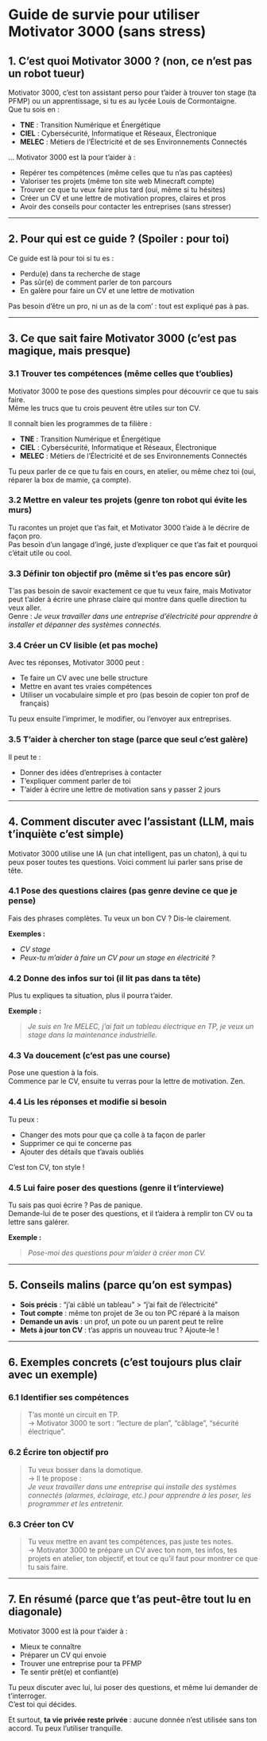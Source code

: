 # Guide de survie pour utiliser Motivator 3000 (sans stress)

## 1. C’est quoi Motivator 3000 ? (non, ce n’est pas un robot tueur)

Motivator 3000, c’est ton assistant perso pour t’aider à trouver ton stage (ta PFMP) ou un apprentissage, si tu es au lycée Louis de Cormontaigne.  
Que tu sois en :

- **TNE** : Transition Numérique et Énergétique  
- **CIEL** : Cybersécurité, Informatique et Réseaux, Électronique  
- **MELEC** : Métiers de l’Électricité et de ses Environnements Connectés  

... Motivator 3000 est là pour t’aider à :

- Repérer tes compétences (même celles que tu n’as pas captées)
- Valoriser tes projets (même ton site web Minecraft compte)
- Trouver ce que tu veux faire plus tard (oui, même si tu hésites)
- Créer un CV et une lettre de motivation propres, claires et pros
- Avoir des conseils pour contacter les entreprises (sans stresser)

---

## 2. Pour qui est ce guide ? (Spoiler : pour toi)

Ce guide est là pour toi si tu es :

- Perdu(e) dans ta recherche de stage
- Pas sûr(e) de comment parler de ton parcours
- En galère pour faire un CV et une lettre de motivation

Pas besoin d’être un pro, ni un as de la com’ : tout est expliqué pas à pas.

---

## 3. Ce que sait faire Motivator 3000 (c’est pas magique, mais presque)

### 3.1 Trouver tes compétences (même celles que t’oublies)

Motivator 3000 te pose des questions simples pour découvrir ce que tu sais faire.  
Même les trucs que tu crois peuvent être utiles sur ton CV.

Il connaît bien les programmes de ta filière :

- **TNE** : Transition Numérique et Énergétique  
- **CIEL** : Cybersécurité, Informatique et Réseaux, Électronique  
- **MELEC** : Métiers de l’Électricité et de ses Environnements Connectés  

Tu peux parler de ce que tu fais en cours, en atelier, ou même chez toi (oui, réparer la box de mamie, ça compte).

### 3.2 Mettre en valeur tes projets (genre ton robot qui évite les murs)

Tu racontes un projet que t’as fait, et Motivator 3000 t’aide à le décrire de façon pro.  
Pas besoin d’un langage d’ingé, juste d’expliquer ce que t’as fait et pourquoi c’était utile ou cool.

### 3.3 Définir ton objectif pro (même si t’es pas encore sûr)

T’as pas besoin de savoir exactement ce que tu veux faire, mais Motivator peut t’aider à écrire une phrase claire qui montre dans quelle direction tu veux aller.  
Genre : *Je veux travailler dans une entreprise d’électricité pour apprendre à installer et dépanner des systèmes connectés.*

### 3.4 Créer un CV lisible (et pas moche)

Avec tes réponses, Motivator 3000 peut :

- Te faire un CV avec une belle structure
- Mettre en avant tes vraies compétences
- Utiliser un vocabulaire simple et pro (pas besoin de copier ton prof de français)

Tu peux ensuite l’imprimer, le modifier, ou l’envoyer aux entreprises.

### 3.5 T’aider à chercher ton stage (parce que seul c’est galère)

Il peut te :

- Donner des idées d’entreprises à contacter
- T’expliquer comment parler de toi
- T’aider à écrire une lettre de motivation sans y passer 2 jours

---

## 4. Comment discuter avec l’assistant (LLM, mais t’inquiète c’est simple)

Motivator 3000 utilise une IA (un chat intelligent, pas un chaton), à qui tu peux poser toutes tes questions. Voici comment lui parler sans prise de tête.

### 4.1 Pose des questions claires (pas genre devine ce que je pense)

Fais des phrases complètes. Tu veux un bon CV ? Dis-le clairement.

**Exemples :**  
- *CV stage*  
- *Peux-tu m’aider à faire un CV pour un stage en électricité ?*

### 4.2 Donne des infos sur toi (il lit pas dans ta tête)

Plus tu expliques ta situation, plus il pourra t’aider.  

**Exemple :**  
> *Je suis en 1re MELEC, j’ai fait un tableau électrique en TP, je veux un stage dans la maintenance industrielle.*

### 4.3 Va doucement (c’est pas une course)

Pose une question à la fois.  
Commence par le CV, ensuite tu verras pour la lettre de motivation. Zen.

### 4.4 Lis les réponses et modifie si besoin

Tu peux :

- Changer des mots pour que ça colle à ta façon de parler
- Supprimer ce qui te concerne pas
- Ajouter des détails que t’avais oubliés

C’est ton CV, ton style !

### 4.5 Lui faire poser des questions (genre il t’interviewe)

Tu sais pas quoi écrire ? Pas de panique.  
Demande-lui de te poser des questions, et il t’aidera à remplir ton CV ou ta lettre sans galérer.

**Exemple :**  
> *Pose-moi des questions pour m’aider à créer mon CV.*

---

## 5. Conseils malins (parce qu’on est sympas)

- **Sois précis** : “j’ai câblé un tableau” > “j’ai fait de l’électricité”
- **Tout compte** : même ton projet de 3e ou ton PC réparé à la maison
- **Demande un avis** : un prof, un pote ou un parent peut te relire
- **Mets à jour ton CV** : t’as appris un nouveau truc ? Ajoute-le !

---

## 6. Exemples concrets (c’est toujours plus clair avec un exemple)

### 6.1 Identifier ses compétences
> T’as monté un circuit en TP.  
> → Motivator 3000 te sort : “lecture de plan”, “câblage”, “sécurité électrique”.

### 6.2 Écrire ton objectif pro
> Tu veux bosser dans la domotique.  
> → Il te propose :  
> *Je veux travailler dans une entreprise qui installe des systèmes connectés (alarmes, éclairage, etc.) pour apprendre à les poser, les programmer et les entretenir.*

### 6.3 Créer ton CV
> Tu veux mettre en avant tes compétences, pas juste tes notes.  
> → Motivator 3000 te prépare un CV avec ton nom, tes infos, tes projets en atelier, ton objectif, et tout ce qu’il faut pour montrer ce que tu sais faire.

---

## 7. En résumé (parce que t’as peut-être tout lu en diagonale)

Motivator 3000 est là pour t’aider à :

- Mieux te connaître  
- Préparer un CV qui envoie  
- Trouver une entreprise pour ta PFMP  
- Te sentir prêt(e) et confiant(e)  

Tu peux discuter avec lui, lui poser des questions, et même lui demander de t’interroger.  
C’est toi qui décides.

Et surtout, **ta vie privée reste privée** : aucune donnée n’est utilisée sans ton accord. Tu peux l’utiliser tranquille.
